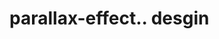 # parallax-effect.. desgin                                                                                                                                                                                                                                                                                                                                                                               
